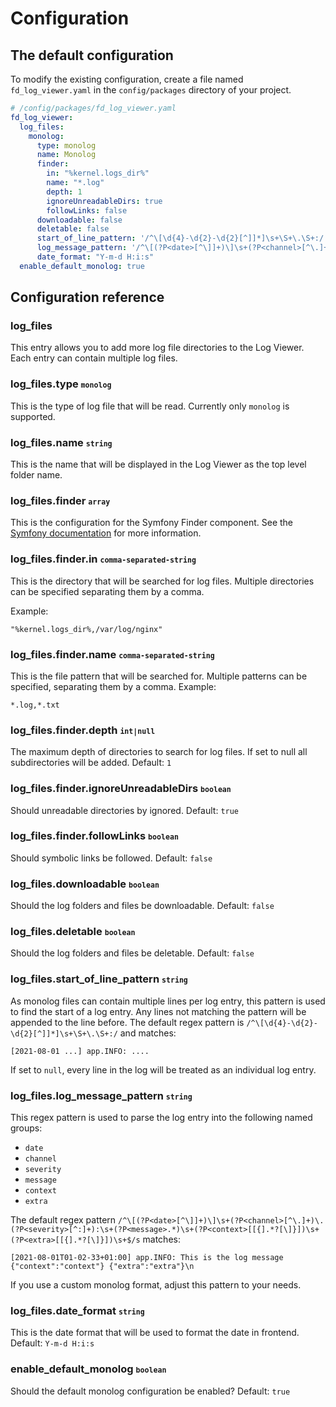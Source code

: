 # Configuration

## The default configuration


To modify the existing configuration, create a file named `fd_log_viewer.yaml` in the `config/packages` directory of your project.
```yaml
# /config/packages/fd_log_viewer.yaml
fd_log_viewer:
  log_files:
    monolog:     
      type: monolog
      name: Monolog
      finder: 
        in: "%kernel.logs_dir%"
        name: "*.log"
        depth: 1
        ignoreUnreadableDirs: true
        followLinks: false
      downloadable: false
      deletable: false
      start_of_line_pattern: '/^\[\d{4}-\d{2}-\d{2}[^]]*]\s+\S+\.\S+:/'
      log_message_pattern: '/^\[(?P<date>[^\]]+)\]\s+(?P<channel>[^\.]+)\.(?P<severity>[^:]+):\s+(?P<message>.*)\s+(?P<context>[[{].*?[\]}])\s+(?P<extra>[[{].*?[\]}])\s+$/s'
      date_format: "Y-m-d H:i:s"
  enable_default_monolog: true
```

## Configuration reference

### log_files

This entry allows you to add more log file directories to the Log Viewer. Each entry can contain multiple log files.

### log_files.type <small>`monolog`</small>

This is the type of log file that will be read. Currently only `monolog` is supported.

### log_files.name <small>`string`</small>

This is the name that will be displayed in the Log Viewer as the top level folder name.

### log_files.finder <small>`array`</small>

This is the configuration for the Symfony Finder component. See the [Symfony documentation](https://symfony.com/doc/current/components/finder.html) 
for more information.

### log_files.finder.in <small>`comma-separated-string`</small>

This is the directory that will be searched for log files. Multiple directories can be specified separating them by a comma.

Example:
```text
"%kernel.logs_dir%,/var/log/nginx"
```

### log_files.finder.name <small>`comma-separated-string`</small>

This is the file pattern that will be searched for. Multiple patterns can be specified, separating them by a comma.
Example:
```text
*.log,*.txt
```

### log_files.finder.depth <small>`int|null`</small>

The maximum depth of directories to search for log files. If set to null all subdirectories will be added. Default: `1`


### log_files.finder.ignoreUnreadableDirs <small>`boolean`</small>

Should unreadable directories by ignored. Default: `true`


### log_files.finder.followLinks <small>`boolean`</small>

Should symbolic links be followed. Default: `false`


### log_files.downloadable <small>`boolean`</small>

Should the log folders and files be downloadable. Default: `false`


### log_files.deletable <small>`boolean`</small>

Should the log folders and files be deletable. Default: `false`


### log_files.start_of_line_pattern <small>`string`</small>

As monolog files can contain multiple lines per log entry, this pattern is used to find the start of a log entry. Any lines not matching
the pattern will be appended to the line before.
The default regex pattern is `/^\[\d{4}-\d{2}-\d{2}[^]]*]\s+\S+\.\S+:/` and matches:
```text
[2021-08-01 ...] app.INFO: ....
```

If set to `null`, every line in the log will be treated as an individual log entry.


### log_files.log_message_pattern <small>`string`</small>

This regex pattern is used to parse the log entry into the following named groups:
- `date`
- `channel`
- `severity`
- `message`
- `context`
- `extra`

The default regex pattern `/^\[(?P<date>[^\]]+)\]\s+(?P<channel>[^\.]+)\.(?P<severity>[^:]+):\s+(?P<message>.*)\s+(?P<context>[[{].*?[\]}])\s+(?P<extra>[[{].*?[\]}])\s+$/s` matches:
```text
[2021-08-01T01-02-33+01:00] app.INFO: This is the log message {"context":"context"} {"extra":"extra"}\n
```

If you use a custom monolog format, adjust this pattern to your needs.


### log_files.date_format <small>`string`</small>

This is the date format that will be used to format the date in frontend. Default: `Y-m-d H:i:s`


### enable_default_monolog <small>`boolean`</small>

Should the default monolog configuration be enabled? Default: `true`
